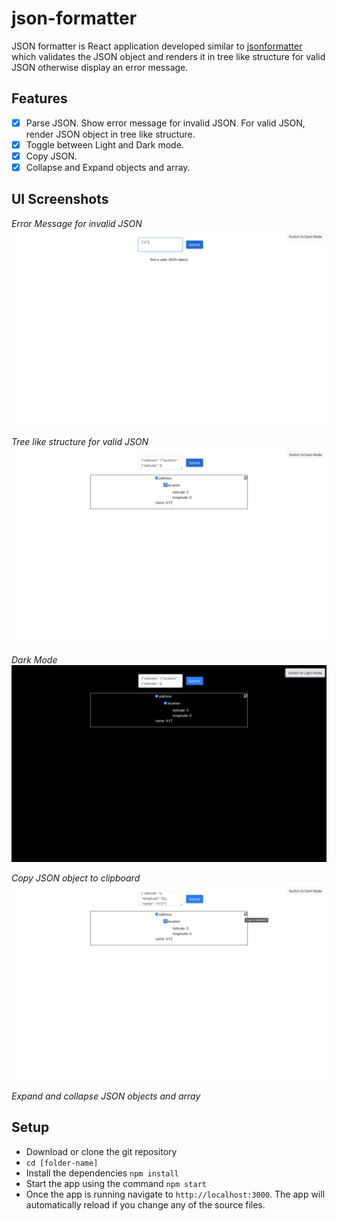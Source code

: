 # json-formatter
JSON formatter is React application developed similar to [jsonformatter](https://jsonformatter.curiousconcept.com/) which validates the JSON object and renders it in tree like structure for valid JSON otherwise display an error message.

## Features
- [x] Parse JSON. Show error message for invalid JSON. For valid JSON, render JSON object in tree like structure.
- [x] Toggle between Light and Dark mode.
- [x] Copy JSON. 
- [x] Collapse and Expand objects and array.

## UI Screenshots

*Error Message for invalid JSON*
![invalid_json](/ss/invalid_json.png)

*Tree like structure for valid JSON*
![valid_json](/ss/valid_json.png)

*Dark Mode*
![dark_mode](/ss/dark_mode.png)

*Copy JSON object to clipboard*
![copy](/ss/copy.png)

*Expand and collapse JSON objects and array*

## Setup

- Download or clone the git repository
- `cd [folder-name]`
- Install the dependencies
`npm install`
- Start the app using the command
`npm start`
- Once the app is running navigate to `http://localhost:3000`. The app will automatically reload if you change any of the source files.
